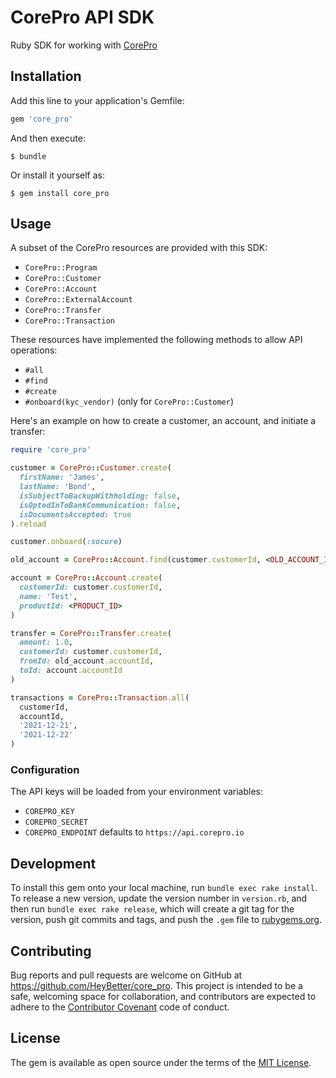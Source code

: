 # CorePro API SDK

Ruby SDK for working with [CorePro](https://docs.corepro.io)

## Installation

Add this line to your application's Gemfile:

```ruby
gem 'core_pro'
```

And then execute:

    $ bundle

Or install it yourself as:

    $ gem install core_pro

## Usage

A subset of the CorePro resources are provided with this SDK:

 * `CorePro::Program`
 * `CorePro::Customer`
 * `CorePro::Account`
 * `CorePro::ExternalAccount`
 * `CorePro::Transfer`
 * `CorePro::Transaction`

These resources have implemented the following methods to allow API operations:
 * `#all`
 * `#find`
 * `#create`
 * `#onboard(kyc_vendor)` (only for `CorePro::Customer`)

Here's an example on how to create a customer, an account,
and initiate a transfer:
```ruby
require 'core_pro'

customer = CorePro::Customer.create(
  firstName: 'James',
  lastName: 'Bond',
  isSubjectToBackupWithholding: false,
  isOptedInToBankCommunication: false,
  isDocumentsAccepted: true
).reload

customer.onboard(:socure)

old_account = CorePro::Account.find(customer.customerId, <OLD_ACCOUNT_ID>)

account = CorePro::Account.create(
  customerId: customer.customerId,
  name: 'Test',
  productId: <PRODUCT_ID>
)

transfer = CorePro::Transfer.create(
  amount: 1.0,
  customerId: customer.customerId,
  fromId: old_account.accountId,
  toId: account.accountId
)

transactions = CorePro::Transaction.all(
  customerId,
  accountId,
  '2021-12-21',
  '2021-12-22'
)
```

### Configuration

The API keys will be loaded from your environment variables:

 * `COREPRO_KEY`
 * `COREPRO_SECRET`
 * `COREPRO_ENDPOINT` defaults to `https://api.corepro.io`

## Development

To install this gem onto your local machine, run `bundle exec rake install`. To
release a new version, update the version number in `version.rb`, and then run
`bundle exec rake release`, which will create a git tag for the version, push
git commits and tags, and push the `.gem` file to
[rubygems.org](https://rubygems.org).

## Contributing

Bug reports and pull requests are welcome on GitHub at
https://github.com/HeyBetter/core_pro. This project is intended to be a safe,
welcoming space for collaboration, and contributors are expected to adhere to
the [Contributor Covenant](http://contributor-covenant.org) code of conduct.

## License

The gem is available as open source under the terms of the [MIT
License](https://opensource.org/licenses/MIT).

